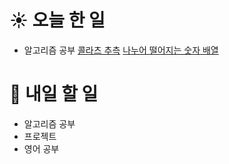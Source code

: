 # ☀️ 오늘 한 일
- 알고리즘 공부
[콜라츠 추측](https://school.programmers.co.kr/learn/courses/30/lessons/12943?language=java)
[나누어 떨어지는 숫자 배열](https://school.programmers.co.kr/learn/courses/30/lessons/12910?language=java)

# 🚩 내일 할 일
- 알고리즘 공부
- 프로젝트
- 영어 공부
